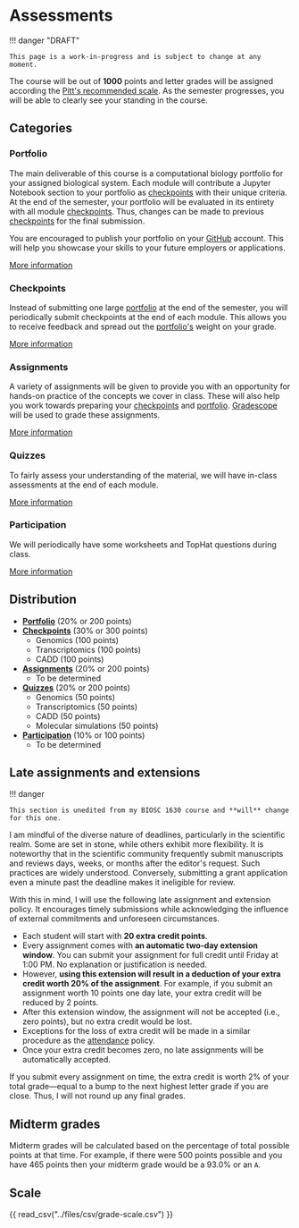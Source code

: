 # Assessments

!!! danger "DRAFT"

    This page is a work-in-progress and is subject to change at any moment.

The course will be out of **1000** points and letter grades will be assigned according the [Pitt's recommended scale](#scale).
As the semester progresses, you will be able to clearly see your standing in the course.

## Categories

### Portfolio

The main deliverable of this course is a computational biology portfolio for your assigned biological system.
Each module will contribute a Jupyter Notebook section to your portfolio as [checkpoints](#checkpoints) with their unique criteria.
At the end of the semester, your portfolio will be evaluated in its entirety with all module [checkpoints](#checkpoints).
Thus, changes can be made to previous [checkpoints](#checkpoints) for the final submission.

You are encouraged to publish your portfolio on your [GitHub](https://www.github.com) account.
This will help you showcase your skills to your future employers or applications.

[More information](../assessments/portfolio.md)

### Checkpoints

Instead of submitting one large [portfolio](#portfolio) at the end of the semester, you will periodically submit checkpoints at the end of each module.
This allows you to receive feedback and spread out the [portfolio's](#portfolio) weight on your grade.

[More information](../assessments/checkpoints/README.md)

### Assignments

A variety of assignments will be given to provide you with an opportunity for hands-on practice of the concepts we cover in class.
These will also help you work towards preparing your [checkpoints](#checkpoints) and [portfolio](#portfolio).
[Gradescope](https://www.gradescope.com/) will be used to grade these assignments.

[More information](../assessments/assignments/README.md)

### Quizzes

To fairly assess your understanding of the material, we will have in-class assessments at the end of each module.

[More information](../assessments/quizzes/README.md)

### Participation

We will periodically have some worksheets and TopHat questions during class.

[More information](../assessments/participation/README.md)

## Distribution

-   [**Portfolio**](#portfolio) (20% or 200 points)
-   [**Checkpoints**](#checkpoints) (30% or 300 points)
    -   Genomics (100 points)
    -   Transcriptomics (100 points)
    -   CADD (100 points)
-   [**Assignments**](#assignments) (20% or 200 points)
    -   To be determined
-   [**Quizzes**](#quizzes) (20% or 200 points)
    -   Genomics (50 points)
    -   Transcriptomics (50 points)
    -   CADD (50 points)
    -   Molecular simulations (50 points)
-   [**Participation**](#participation) (10% or 100 points)
    -   To be determined

## Late assignments and extensions

!!! danger

    This section is unedited from my BIOSC 1630 course and **will** change for this one.

I am mindful of the diverse nature of deadlines, particularly in the scientific realm.
Some are set in stone, while others exhibit more flexibility.
It is noteworthy that in the scientific community frequently submit manuscripts and reviews days, weeks, or months after the editor's request.
Such practices are widely understood.
Conversely, submitting a grant application even a minute past the deadline makes it ineligible for review.

With this in mind, I will use the following late assignment and extension policy.
It encourages timely submissions while acknowledging the influence of external commitments and unforeseen circumstances.

-   Each student will start with **20 extra credit points**.
-   Every assignment comes with **an automatic two-day extension window**.
    You can submit your assignment for full credit until Friday at 1:00 PM.
    No explanation or justification is needed.
-   However, **using this extension will result in a deduction of your extra credit worth 20% of the assignment**.
    For example, if you submit an assignment worth 10 points one day late, your extra credit will be reduced by 2 points.
-   After this extension window, the assignment will not be accepted (i.e., zero points), but no extra credit would be lost.
-   Exceptions for the loss of extra credit will be made in a similar procedure as the [attendance](../attendance) policy.
-   Once your extra credit becomes zero, no late assignments will be automatically accepted.

If you submit every assignment on time, the extra credit is worth 2% of your total grade&mdash;equal to a bump to the next highest letter grade if you are close.
Thus, I will not round up any final grades.

## Midterm grades

Midterm grades will be calculated based on the percentage of total possible points at that time.
For example, if there were 500 points possible and you have 465 points then your midterm grade would be a 93.0% or an `A`.

## Scale

{{ read_csv("../files/csv/grade-scale.csv") }}
